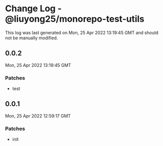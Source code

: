 # Change Log - @liuyong25/monorepo-test-utils

This log was last generated on Mon, 25 Apr 2022 13:19:45 GMT and should not be manually modified.

## 0.0.2
Mon, 25 Apr 2022 13:19:45 GMT

### Patches

- test

## 0.0.1
Mon, 25 Apr 2022 12:59:17 GMT

### Patches

- init

